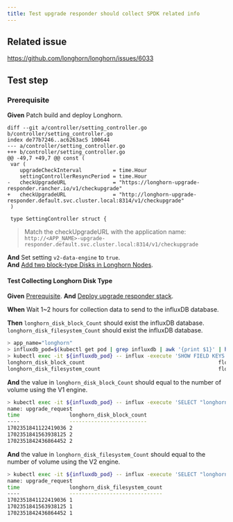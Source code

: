 ```yaml
---
title: Test upgrade responder should collect SPDK related info
---
```


## Related issue
https://github.com/longhorn/longhorn/issues/6033

## Test step

### Prerequisite

**Given** Patch build and deploy Longhorn.  
```
diff --git a/controller/setting_controller.go b/controller/setting_controller.go
index de77b7246..ac6263ac5 100644
--- a/controller/setting_controller.go
+++ b/controller/setting_controller.go
@@ -49,7 +49,7 @@ const (
 var (
 	upgradeCheckInterval          = time.Hour
 	settingControllerResyncPeriod = time.Hour
-	checkUpgradeURL               = "https://longhorn-upgrade-responder.rancher.io/v1/checkupgrade"
+	checkUpgradeURL               = "http://longhorn-upgrade-responder.default.svc.cluster.local:8314/v1/checkupgrade"
 )

 type SettingController struct {
```
> Match the checkUpgradeURL with the application name: `http://<APP_NAME>-upgrade-responder.default.svc.cluster.local:8314/v1/checkupgrade`

**And** Set setting `v2-data-engine` to `true`.  
**And** [Add two block-type Disks in Longhorn Nodes](https://longhorn.io/docs/1.5.3/spdk/quick-start/#add-block-type-disks-in-longhorn-nodes).  

#### Test Collecting Longhorn Disk Type

**Given** [Prerequisite](#prerequisite).
**And** [Deploy upgrade responder stack](https://github.com/longhorn/longhorn/tree/master/dev/upgrade-responder).  

**When** Wait 1~2 hours for collection data to send to the influxDB database.  

**Then** `longhorn_disk_block_Count` should exist the influxDB database.  
         `longhorn_disk_filesystem_Count` should exist the influxDB database.  
```bash
> app_name="longhorn"
> influxdb_pod=$(kubectl get pod | grep influxdb | awk '{print $1}' | head -n 1)
> kubectl exec -it ${influxdb_pod} -- influx -execute 'SHOW FIELD KEYS FROM upgrade_request' -database="${app_name}_upgrade_responder" | grep longhorn_disk
longhorn_disk_block_count                                           float
longhorn_disk_filesystem_count                                      float
```

**And** the value in `longhorn_disk_block_Count` should equal to the number of volume using the V1 engine.  
```bash
> kubectl exec -it ${influxdb_pod} -- influx -execute 'SELECT "longhorn_disk_block_count" FROM "upgrade_request"' -database="${app_name}_upgrade_responder"
name: upgrade_request
time                longhorn_disk_block_count
----                -------------------------
1702351841122419036 2
1702351841563938125 2
1702351842436864452 2
```
**And** the value in `longhorn_disk_filesystem_Count` should equal to the number of volume using the V2 engine.  
```bash
> kubectl exec -it ${influxdb_pod} -- influx -execute 'SELECT "longhorn_disk_filesystem_count" FROM "upgrade_request"' -database="${app_name}_upgrade_responder"
name: upgrade_request
time                longhorn_disk_filesystem_count
----                ------------------------------
1702351841122419036 1
1702351841563938125 1
1702351842436864452 1
```
